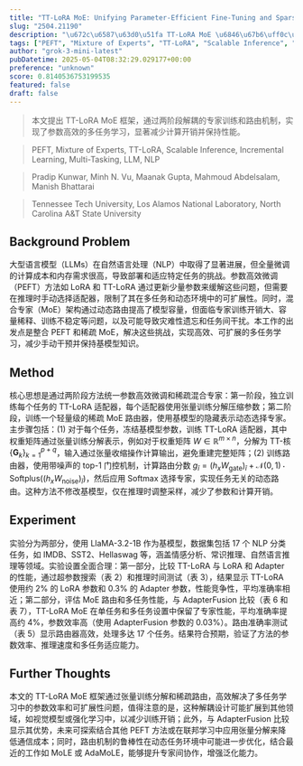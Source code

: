 ```yaml
---
title: "TT-LoRA MoE: Unifying Parameter-Efficient Fine-Tuning and Sparse Mixture-of-Experts"
slug: "2504.21190"
description: "\u672c\u6587\u63d0\u51fa TT-LoRA MoE \u6846\u67b6\uff0c\u901a\u8fc7\u4e24\u9636\u6bb5\u89e3\u8026\u7684\u4e13\u5bb6\u8bad\u7ec3\u548c\u8def\u7531\u673a\u5236\uff0c\u5b9e\u73b0\u4e86\u53c2\u6570\u9ad8\u6548\u7684\u591a\u4efb\u52a1\u5b66\u4e60\uff0c\u663e\u8457\u51cf\u5c11\u8ba1\u7b97\u5f00\u9500\u5e76\u4fdd\u6301\u6027\u80fd\u3002"
tags: ["PEFT", "Mixture of Experts", "TT-LoRA", "Scalable Inference", "Incremental Learning", "Multi-Tasking", "LLM", "NLP"]
author: "grok-3-mini-latest"
pubDatetime: 2025-05-04T08:32:29.029177+00:00
preference: "unknown"
score: 0.8140536753199535
featured: false
draft: false
---
```


> 本文提出 TT-LoRA MoE 框架，通过两阶段解耦的专家训练和路由机制，实现了参数高效的多任务学习，显著减少计算开销并保持性能。

> PEFT, Mixture of Experts, TT-LoRA, Scalable Inference, Incremental Learning, Multi-Tasking, LLM, NLP 

> Pradip Kunwar, Minh N. Vu, Maanak Gupta, Mahmoud Abdelsalam, Manish Bhattarai

> Tennessee Tech University, Los Alamos National Laboratory, North Carolina A&T State University 

## Background Problem

大型语言模型（LLMs）在自然语言处理（NLP）中取得了显著进展，但全量微调的计算成本和内存需求很高，导致部署和适应特定任务的挑战。参数高效微调（PEFT）方法如 LoRA 和 TT-LoRA 通过更新少量参数来缓解这些问题，但需要在推理时手动选择适配器，限制了其在多任务和动态环境中的可扩展性。同时，混合专家（MoE）架构通过动态路由提高了模型容量，但面临专家训练开销大、容量稀释、训练不稳定等问题，以及可能导致灾难性遗忘和任务间干扰。本工作的出发点是整合 PEFT 和稀疏 MoE，解决这些挑战，实现高效、可扩展的多任务学习，减少手动干预并保持基模型知识。

## Method

核心思想是通过两阶段方法统一参数高效微调和稀疏混合专家：第一阶段，独立训练每个任务的 TT-LoRA 适配器，每个适配器使用张量训练分解压缩参数；第二阶段，训练一个轻量级的稀疏 MoE 路由器，使用基模型的隐藏表示动态选择专家。主步骤包括：(1) 对于每个任务，冻结基模型参数，训练 TT-LoRA 适配器，其中权重矩阵通过张量训练分解表示，例如对于权重矩阵 $W \in \mathbb{R}^{m \times n}$，分解为 TT-核 $\{ \mathbf{G}_k \}_{k=1}^{p+q}$，输入通过张量收缩操作计算输出，避免重建完整矩阵；(2) 训练路由器，使用带噪声的 top-1 门控机制，计算路由分数 $g_{\bar{i}} = (h_x W_{\text{gate}})_{\bar{i}} + \mathcal{N}(0, 1) \cdot \text{Softplus}((h_x W_{\text{noise}})_{\bar{i}})$，然后应用 Softmax 选择专家，实现任务无关的动态路由。这种方法不修改基模型，仅在推理时调整采样，减少了参数和计算开销。

## Experiment

实验分为两部分，使用 LlaMA-3.2-1B 作为基模型，数据集包括 17 个 NLP 分类任务，如 IMDB、SST2、Hellaswag 等，涵盖情感分析、常识推理、自然语言推理等领域。实验设置全面合理：第一部分，比较 TT-LoRA 与 LoRA 和 Adapter 的性能，通过超参数搜索（表 2）和推理时间测试（表 3），结果显示 TT-LoRA 使用约 2% 的 LoRA 参数和 0.3% 的 Adapter 参数，性能竞争性，平均准确率相近；第二部分，评估 MoE 路由和多任务性能，与 AdapterFusion 比较（表 6 和表 7），TT-LoRA MoE 在单任务和多任务设置中保留了专家性能，平均准确率提高约 4%，参数效率高（使用 AdapterFusion 参数的 0.03%）。路由准确率测试（表 5）显示路由器高效，处理多达 17 个任务。结果符合预期，验证了方法的参数效率、推理速度和多任务适应能力。

## Further Thoughts 

本文的 TT-LoRA MoE 框架通过张量训练分解和稀疏路由，高效解决了多任务学习中的参数效率和可扩展性问题，值得注意的是，这种解耦设计可能扩展到其他领域，如视觉模型或强化学习中，以减少训练开销；此外，与 AdapterFusion 比较显示其优势，未来可探索结合其他 PEFT 方法或在联邦学习中应用张量分解来降低通信成本；同时，路由机制的鲁棒性在动态任务环境中可能进一步优化，结合最近的工作如 MoLE 或 AdaMoLE，能够提升专家间协作，增强泛化能力。